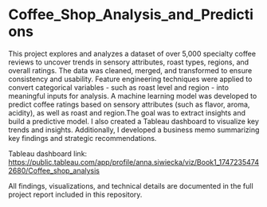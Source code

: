 # Coffee_Shop_Analysis_and_Predictions

This project explores and analyzes a dataset of over 5,000 specialty coffee reviews to uncover trends in sensory attributes, roast types, regions, and overall ratings. The data was cleaned, merged, and transformed to ensure consistency and usability. Feature engineering techniques were applied to convert categorical variables - such as roast level and region - into meaningful inputs for analysis. A machine learning model was developed to predict coffee ratings based on sensory attributes (such as flavor, aroma, acidity), as well as roast and region.The goal was to extract insights and build a predictive model. I also created a Tableau dashboard to visualize key trends and insights. Additionally, I developed a business memo summarizing key findings and strategic recommendations.

Tableau dashboard link: https://public.tableau.com/app/profile/anna.siwiecka/viz/Book1_17472354742680/Coffee_shop_analysis

All findings, visualizations, and technical details are documented in the full project report included in this repository.
